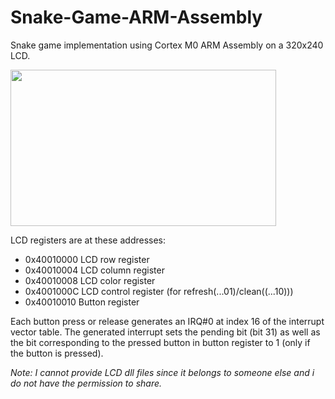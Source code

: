# Snake-Game-ARM-Assembly
Snake game implementation using Cortex M0 ARM Assembly on a 320x240 LCD.

<img src="https://user-images.githubusercontent.com/42515502/125162057-95d06400-e18e-11eb-93fa-647fcbcee682.gif" width="425" height="250"/>

LCD registers are at these addresses:

* 0x40010000 LCD row register
* 0x40010004 LCD column register
* 0x40010008 LCD color register
* 0x4001000C LCD control register (for refresh(...01)/clean((...10))) 
* 0x40010010 Button register

Each button press or release generates an IRQ#0 at index 16 of the interrupt vector table. The generated interrupt sets the pending bit (bit 31) as well as the bit corresponding
to the pressed button in button register to 1 (only if the button is pressed).


_Note: I cannot provide LCD dll files since it belongs to someone else and i do not have the permission to share._
